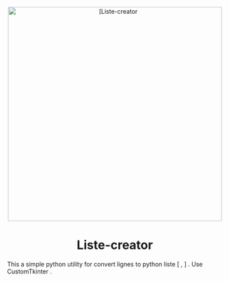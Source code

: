 <p align="center">
  <img alt="[Liste-creator" src="https://github.com/user-attachments/assets/bc9aeb58-cfc7-40a5-82a8-695f80aae0c2" width="500px" />
  <h1 align="center">Liste-creator</h1>
</p>

This a simple python utility for convert lignes to python liste [ , ] . Use CustomTkinter . 
